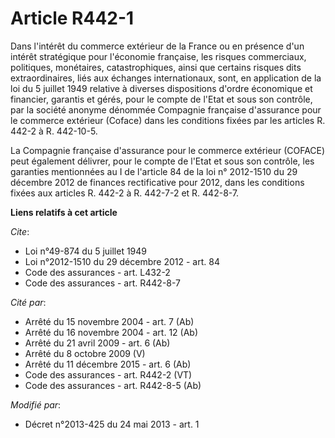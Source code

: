 # Article R442-1

Dans l'intérêt du commerce extérieur de la France ou en présence d'un intérêt stratégique pour l'économie française, les
risques commerciaux, politiques, monétaires, catastrophiques, ainsi que certains risques dits extraordinaires, liés aux
échanges internationaux, sont, en application de la loi du 5 juillet 1949 relative à diverses dispositions d'ordre économique
et financier, garantis et gérés, pour le compte de l'Etat et sous son contrôle, par la société anonyme dénommée Compagnie
française d'assurance pour le commerce extérieur (Coface) dans les conditions fixées par les articles R. 442-2 à R.
442-10-5. 

La Compagnie française d'assurance pour le commerce extérieur (COFACE) peut également délivrer, pour le compte de l'Etat et
sous son contrôle, les garanties mentionnées au I de l'article 84 de la loi n° 2012-1510 du 29 décembre 2012 de finances
rectificative pour 2012, dans les conditions fixées aux articles R. 442-2 à R. 442-7-2 et R. 442-8-7.

**Liens relatifs à cet article**

_Cite_:

  - Loi n°49-874 du 5 juillet 1949
  - Loi n°2012-1510 du 29 décembre 2012 - art. 84
  - Code des assurances - art. L432-2
  - Code des assurances - art. R442-8-7

_Cité par_:

  - Arrêté du 15 novembre 2004 - art. 7 (Ab)
  - Arrêté du 16 novembre 2004 - art. 12 (Ab)
  - Arrêté du 21 avril 2009 - art. 6 (Ab)
  - Arrêté du 8 octobre 2009 (V)
  - Arrêté du 11 décembre 2015 - art. 6 (Ab)
  - Code des assurances - art. R442-2 (VT)
  - Code des assurances - art. R442-8-5 (Ab)

_Modifié par_:

  - Décret n°2013-425 du 24 mai 2013 - art. 1
